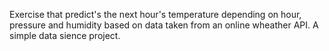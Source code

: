 Exercise that predict's the next hour's temperature depending on hour, pressure and humidity based on data taken from an online wheather API.
A simple data sience project.